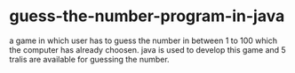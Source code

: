 # guess-the-number-program-in-java
a game in which user has to guess the number in between 1 to 100 which the computer has already choosen.
java is used to develop this game and 5 tralis are available for guessing the number.

